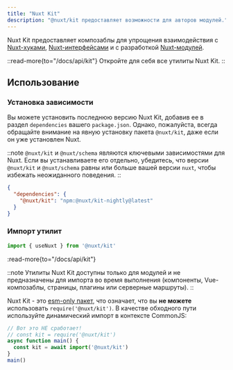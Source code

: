 ```yaml
---
title: "Nuxt Kit"
description: "@nuxt/kit предоставляет возможности для авторов модулей."
---
```


Nuxt Kit предоставляет композаблы для упрощения взаимодействия с [Nuxt-хуками](/docs/api/advanced/hooks), [Nuxt-интерфейсами](/docs/guide/going-further/internals#the-nuxt-interface) и с разработкой [Nuxt-модулей](/docs/guide/going-further/modules).

::read-more{to="/docs/api/kit"}
Откройте для себя все утилиты Nuxt Kit.
::

## Использование

### Установка зависимости

Вы можете установить последнюю версию Nuxt Kit, добавив ее в раздел `dependencies` вашего `package.json`. Однако, пожалуйста, всегда обращайте внимание на явную установку пакета `@nuxt/kit`, даже если он уже установлен Nuxt.

::note
`@nuxt/kit` и `@nuxt/schema` являются ключевыми зависимостями для Nuxt. Если вы устанавливаете его отдельно, убедитесь, что версии `@nuxt/kit` и `@nuxt/schema` равны или больше вашей версии `nuxt`, чтобы избежать неожиданного поведения.
::

```json [package.json]
{
  "dependencies": {
    "@nuxt/kit": "npm:@nuxt/kit-nightly@latest"
  }
}
```

### Импорт утилит

```js [test.mjs]
import { useNuxt } from '@nuxt/kit'
```

:read-more{to="/docs/api/kit"}

::note
Утилиты Nuxt Kit доступны только для модулей и не предназначены для импорта во время выполнения (компоненты, Vue-композаблы, страницы, плагины или серверные маршруты).
::

Nuxt Kit - это [esm-only пакет](/docs/guide/concepts/esm), что означает, что вы **не можете** использовать `require('@nuxt/kit')`. В качестве обходного пути используйте динамический импорт в контексте CommonJS:

```js [test.cjs]
// Вот это НЕ сработает!
// const kit = require('@nuxt/kit')
async function main() {
  const kit = await import('@nuxt/kit')
}
main()
```
